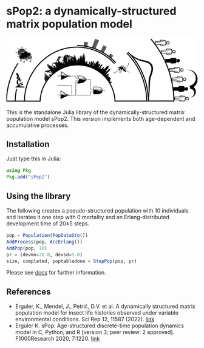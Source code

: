 # sPop2: a dynamically-structured matrix population model

![logo](docs/figures/logo_sPop2.jpg "Climate impacts on vector-borne diseases")

This is the standalone Julia library of the dynamically-structured matrix population model sPop2. This version implements both age-dependent and accumulative processes.

## Installation

Just type this in Julia:
```julia
using Pkg
Pkg.add("sPop2")
```

## Using the library

The following creates a pseudo-structured population with 10 individuals and iterates it one step with 0 mortality and an Erlang-distributed development time of 20&pm;5 steps.

```julia
pop = Population(PopDataSto())
AddProcess(pop, AccErlang())
AddPop(pop, 10)
pr = (devmn=20.0, devsd=5.0)
size, completed, poptabledone = StepPop(pop, pr)
```

Please see [docs](https://kerguler.github.io/sPop2.jl/) for further information.

## References

* Erguler, K., Mendel, J., Petrić, D.V. et al. A dynamically structured matrix population model for insect life histories observed under variable environmental conditions. Sci Rep 12, 11587 (2022). [link](https://doi.org/10.1038/s41598-022-15806-2)
* Erguler K. sPop: Age-structured discrete-time population dynamics model in C, Python, and R [version 3; peer review: 2 approved]. F1000Research 2020, 7:1220. [link](https://doi.org/10.12688/f1000research.15824.3)
